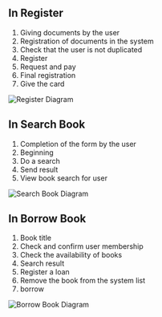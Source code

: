## In Register
1. Giving documents by the user
2. Registration of documents in the system
3. Check that the user is not duplicated
4. Register
5. Request and pay
6. Final registration
7. Give the card

![Register Diagram](https://s4.uupload.ir/files/6_z01s.jpg)



## In Search Book
1. Completion of the form by the user
2. Beginning
3. Do a search
4. Send result
5. View book search for user

![Search Book Diagram](https://s4.uupload.ir/files/7_i1xp.jpg)


## In Borrow Book
1. Book title
2. Check and confirm user membership
3. Check the availability of books
4. Search result
5. Register a loan
6. Remove the book from the system list
7. borrow

![Borrow Book Diagram](https://s4.uupload.ir/files/8_pki0.jpg)

